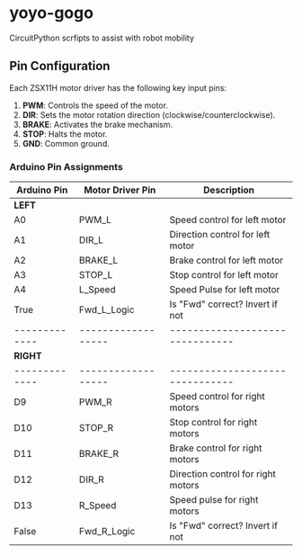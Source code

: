 # yoyo-gogo
CircuitPython scrfipts to assist with robot mobility

## Pin Configuration
Each ZSX11H motor driver has the following key input pins:
1. **PWM**: Controls the speed of the motor.
2. **DIR**: Sets the motor rotation direction (clockwise/counterclockwise).
3. **BRAKE**: Activates the brake mechanism.
4. **STOP**: Halts the motor.
5. **GND**: Common ground.

### Arduino Pin Assignments
| Arduino Pin | Motor Driver Pin | Description                   |
|-------------|------------------|-------------------------------|
| **LEFT**    |                  |                               |
| A0          | PWM_L            | Speed control for left motor |
| A1          | DIR_L            | Direction control for left motor|
| A2          | BRAKE_L          | Brake control for left motor |
| A3          | STOP_L           | Stop control for left motor  |
| A4          | L_Speed          | Speed Pulse for left motor   |
| True        | Fwd_L_Logic      | Is "Fwd" correct? Invert if not |
|-------------|------------------|-------------------------------|
| **RIGHT**   |                  |                               |
|-------------|------------------|-------------------------------|
| D9          | PWM_R            | Speed control for right motors|
| D10         | STOP_R           | Stop control for right motors |
| D11         | BRAKE_R          | Brake control for right motors|
| D12         | DIR_R            | Direction control for right motors|
| D13         | R_Speed          | Speed pulse for right motors  |
| False       | Fwd_R_Logic      | Is "Fwd" correct? Invert if not |
